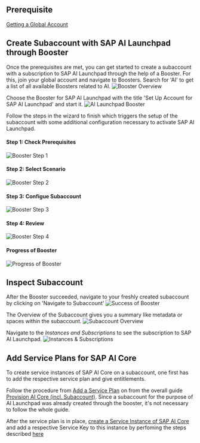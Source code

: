 ## Prerequisite

[Getting a Global Account](https://help.sap.com/docs/BTP/65de2977205c403bbc107264b8eccf4b/d61c2819034b48e68145c45c36acba6e.html)

## Create Subaccount with SAP AI Launchpad through Booster

Once the prerequisites are met, you can get started to create a subaccount with a subscription to SAP AI Launchpad through the help of a Booster. For this, join your global account and navigate to Boosters. Search for 'AI' to get a list of all available Boosters related to AI.
![Booster Overview](resources/booster_ai_overview.png)

Choose the Booster for SAP AI Launchpad with the title 'Set Up Account for SAP AI Launchpad' and start it.
![AI Launchpad Booster](resources/booster_ai_launchpad.png)

Follow the steps in the wizard to finish which triggers the setup of the subaccount with some additional configuration necessary to activate SAP AI Launchpad.

#### Step 1: Check Prerequisites

![Booster Step 1](resources/booster_step1.png)

#### Step 2: Select Scenario

![Booster Step 2](resources/booster_step2.png)

#### Step 3: Configue Subaccount

![Booster Step 3](resources/booster_step3.png)

#### Step 4: Review

![Booster Step 4](resources/booster_step4.png)

#### Progress of Booster

![Progress of Booster](resources/booster_progress.png)

## Inspect Subaccount

After the Booster succeeded, navigate to your freshly created subaccount by clicking on 'Navigate to Subaccount'
![Success of Booster](resources/booster_success.png)

The Overview of the Subaccount gives you a summary like metadata or spaces within the subaccount.
![Subaccount Overview](resources/subaccount_overview.png)

Navigate to the _Instances and Subscriptions_ to see the subscription to SAP AI Launchpad.
![Instances & Subscriptions](resources/instances_overview.png)

## Add Service Plans for SAP AI Core

To create service instances of SAP AI Core on a subaccount, one first has to add the respective service plan and give entitlements.

Follow the procedure from [Add a Service Plan](https://help.sap.com/docs/AI_CORE/2d6c5984063c40a59eda62f4a9135bee/86002d926eba4fb9ba0a80e342af7295.html?locale=en-US) on
from the overall guide [Provision AI Core (incl.
Subaccount)](https://help.sap.com/docs/AI_CORE/2d6c5984063c40a59eda62f4a9135bee/38c4599432d74c1d94e70f7c955a717d.html?locale=en-US).
Since a subaccount for the purpose of AI Launchpad was already created through the
booster, it's not necessary to follow the whole guide.

After the service plan is in place, [create a Service Instance of SAP AI Core](https://help.sap.com/docs/ai-core/ai-core/create-service-instance) and add a respective Service Key to this instance by perfoming the steps described [here](https://help.sap.com/docs/ai-core/ai-core/create-service-key)
